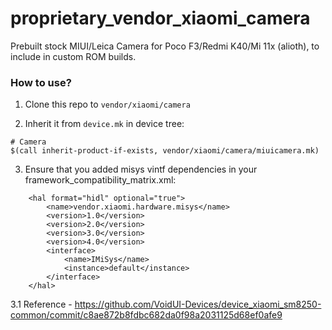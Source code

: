 # proprietary_vendor_xiaomi_camera

Prebuilt stock MIUI/Leica Camera for Poco F3/Redmi K40/Mi 11x (alioth), to include in custom ROM builds.

### How to use?

1. Clone this repo to `vendor/xiaomi/camera`

2. Inherit it from `device.mk` in device tree:

```
# Camera
$(call inherit-product-if-exists, vendor/xiaomi/camera/miuicamera.mk)
```

3. Ensure that you added misys vintf dependencies in your framework_compatibility_matrix.xml:

```
    <hal format="hidl" optional="true">
        <name>vendor.xiaomi.hardware.misys</name>
        <version>1.0</version>
        <version>2.0</version>
        <version>3.0</version>
        <version>4.0</version>
        <interface>
            <name>IMiSys</name>
            <instance>default</instance>
        </interface>
    </hal>
```
3.1 Reference - https://github.com/VoidUI-Devices/device_xiaomi_sm8250-common/commit/c8ae872b8fdbc682da0f98a2031125d68ef0afe9
